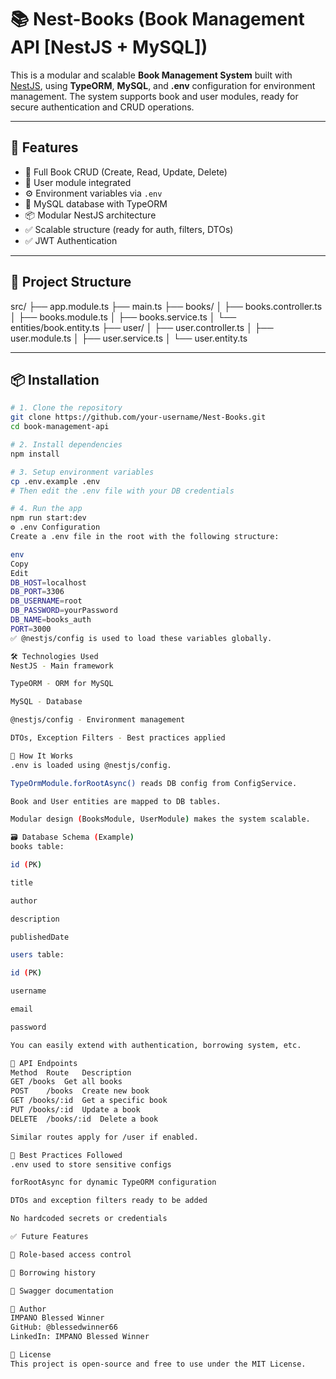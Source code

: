 # 📚 Nest-Books (Book Management API [NestJS + MySQL])

This is a modular and scalable **Book Management System** built with [NestJS](https://nestjs.com/), using **TypeORM**, **MySQL**, and **.env** configuration for environment management. The system supports book and user modules, ready for secure authentication and CRUD operations.

---

## 🚀 Features

- 🔁 Full Book CRUD (Create, Read, Update, Delete)
- 👤 User module integrated
- ⚙️ Environment variables via `.env`
- 💾 MySQL database with TypeORM
- 📦 Modular NestJS architecture
- ✅ Scalable structure (ready for auth, filters, DTOs)
- ✅ JWT Authentication

---

## 📁 Project Structure

src/
├── app.module.ts
├── main.ts
├── books/
│ ├── books.controller.ts
│ ├── books.module.ts
│ ├── books.service.ts
│ └── entities/book.entity.ts
├── user/
│ ├── user.controller.ts
│ ├── user.module.ts
│ ├── user.service.ts
│ └── user.entity.ts



---

## 📦 Installation

```bash
# 1. Clone the repository
git clone https://github.com/your-username/Nest-Books.git
cd book-management-api

# 2. Install dependencies
npm install

# 3. Setup environment variables
cp .env.example .env
# Then edit the .env file with your DB credentials

# 4. Run the app
npm run start:dev
⚙️ .env Configuration
Create a .env file in the root with the following structure:

env
Copy
Edit
DB_HOST=localhost
DB_PORT=3306
DB_USERNAME=root
DB_PASSWORD=yourPassword
DB_NAME=books_auth
PORT=3000
✅ @nestjs/config is used to load these variables globally.

🛠️ Technologies Used
NestJS - Main framework

TypeORM - ORM for MySQL

MySQL - Database

@nestjs/config - Environment management

DTOs, Exception Filters - Best practices applied

🧠 How It Works
.env is loaded using @nestjs/config.

TypeOrmModule.forRootAsync() reads DB config from ConfigService.

Book and User entities are mapped to DB tables.

Modular design (BooksModule, UserModule) makes the system scalable.

🗃️ Database Schema (Example)
books table:

id (PK)

title

author

description

publishedDate

users table:

id (PK)

username

email

password

You can easily extend with authentication, borrowing system, etc.

📮 API Endpoints
Method	Route	Description
GET	/books	Get all books
POST	/books	Create new book
GET	/books/:id	Get a specific book
PUT	/books/:id	Update a book
DELETE	/books/:id	Delete a book

Similar routes apply for /user if enabled.

📌 Best Practices Followed
.env used to store sensitive configs

forRootAsync for dynamic TypeORM configuration

DTOs and exception filters ready to be added

No hardcoded secrets or credentials

✅ Future Features

🔐 Role-based access control

🛒 Borrowing history

🧾 Swagger documentation

🧑 Author
IMPANO Blessed Winner
GitHub: @blessedwinner66
LinkedIn: IMPANO Blessed Winner

📝 License
This project is open-source and free to use under the MIT License.
